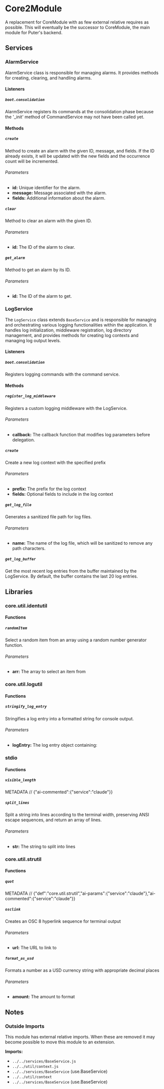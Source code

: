 # Core2Module

A replacement for CoreModule with as few external relative requires as possible.
This will eventually be the successor to CoreModule, the main module for Puter's backend.

## Services

### AlarmService

AlarmService class is responsible for managing alarms.
It provides methods for creating, clearing, and handling alarms.

#### Listeners

##### `boot.consolidation`

AlarmService registers its commands at the consolidation phase because
the '_init' method of CommandService may not have been called yet.

#### Methods

##### `create`

Method to create an alarm with the given ID, message, and fields.
If the ID already exists, it will be updated with the new fields
and the occurrence count will be incremented.

###### Parameters

- **id:** Unique identifier for the alarm.
- **message:** Message associated with the alarm.
- **fields:** Additional information about the alarm.

##### `clear`

Method to clear an alarm with the given ID.

###### Parameters

- **id:** The ID of the alarm to clear.

##### `get_alarm`

Method to get an alarm by its ID.

###### Parameters

- **id:** The ID of the alarm to get.

### LogService

The `LogService` class extends `BaseService` and is responsible for managing and 
orchestrating various logging functionalities within the application. It handles 
log initialization, middleware registration, log directory management, and 
provides methods for creating log contexts and managing log output levels.

#### Listeners

##### `boot.consolidation`

Registers logging commands with the command service.

#### Methods

##### `register_log_middleware`

Registers a custom logging middleware with the LogService.

###### Parameters

- **callback:** The callback function that modifies log parameters before delegation.

##### `create`

Create a new log context with the specified prefix

###### Parameters

- **prefix:** The prefix for the log context
- **fields:** Optional fields to include in the log context

##### `get_log_file`

Generates a sanitized file path for log files.

###### Parameters

- **name:** The name of the log file, which will be sanitized to remove any path characters.

##### `get_log_buffer`

Get the most recent log entries from the buffer maintained by the LogService.
By default, the buffer contains the last 20 log entries.

## Libraries

### core.util.identutil

#### Functions

##### `randomItem`

Select a random item from an array using a random number generator function.

###### Parameters

- **arr:** The array to select an item from

### core.util.logutil

#### Functions

##### `stringify_log_entry`

Stringifies a log entry into a formatted string for console output.

###### Parameters

- **logEntry:** The log entry object containing:

### stdio

#### Functions

##### `visible_length`

METADATA // {"ai-commented":{"service":"claude"}}

##### `split_lines`

Split a string into lines according to the terminal width,
preserving ANSI escape sequences, and return an array of lines.

###### Parameters

- **str:** The string to split into lines

### core.util.strutil

#### Functions

##### `quot`

METADATA // {"def":"core.util.strutil","ai-params":{"service":"claude"},"ai-commented":{"service":"claude"}}

##### `osclink`

Creates an OSC 8 hyperlink sequence for terminal output

###### Parameters

- **url:** The URL to link to

##### `format_as_usd`

Formats a number as a USD currency string with appropriate decimal places

###### Parameters

- **amount:** The amount to format

## Notes

### Outside Imports

This module has external relative imports. When these are
removed it may become possible to move this module to an
extension.

**Imports:**
- `../../services/BaseService.js`
- `../../util/context.js`
- `../../services/BaseService` (use.BaseService)
- `../../util/context`
- `../../services/BaseService` (use.BaseService)
